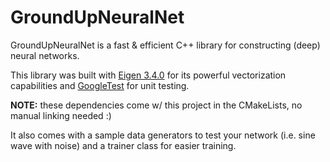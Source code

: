# GroundUpNeuralNet

GroundUpNeuralNet is a fast & efficient C++ library for constructing (deep) neural networks. 

This library was built with [Eigen 3.4.0](https://eigen.tuxfamily.org/index.php?title=Main_Page) for its powerful vectorization capabilities and [GoogleTest](https://github.com/google/googletest) for unit testing. 

**NOTE:** these dependencies come w/ this project in the CMakeLists, no manual linking needed :)

It also comes with a sample data generators to test your network (i.e. sine wave with noise) and a trainer class for easier training.
